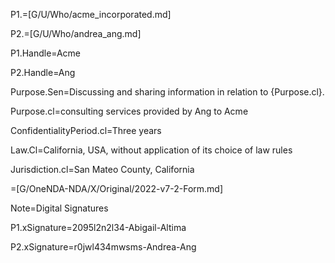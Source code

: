 P1.=[G/U/Who/acme_incorporated.md]

P2.=[G/U/Who/andrea_ang.md]

P1.Handle=Acme

P2.Handle=Ang

Purpose.Sen=Discussing and sharing information in relation to {Purpose.cl}.

Purpose.cl=consulting services provided by Ang to Acme

ConfidentialityPeriod.cl=Three years

Law.Cl=California, USA, without application of its choice of law rules

Jurisdiction.cl=San Mateo County, California

=[G/OneNDA-NDA/X/Original/2022-v7-2-Form.md]

Note=Digital Signatures

P1.xSignature=2095l2n2l34-Abigail-Altima

P2.xSignature=r0jwl434mwsms-Andrea-Ang
